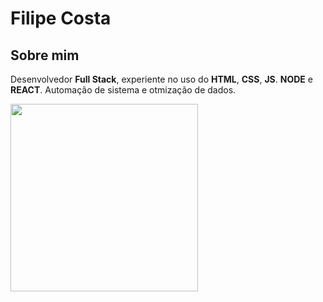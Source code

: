 # Filipe Costa

## Sobre mim

Desenvolvedor **Full Stack**, experiente no uso do **HTML**, **CSS**, **JS**. **NODE** e **REACT**. Automação de sistema e otmização de dados.

<img src="https://images.squarespace-cdn.com/content/v1/606d159a953867291018f801/1619987722169-VV6ZASHHZNRBJW9X0PLK/Key_Art_02_layeredjpg.jpg?format=1500w" width="300px">
